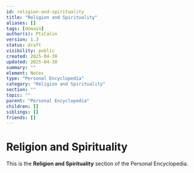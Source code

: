 ```yaml
---
id: religion-and-spirituality
title: "Religion and Spirituality"
aliases: []
tags: [domain]
author(s): PtiCalin
version: 1.3
status: draft
visibility: public
created: 2025-04-30
updated: 2025-04-30
summary: ""
element: Notes
type: "Personal Encyclopedia"
category: "Religion and Spirituality"
section: ""
topic: ""
parent: "Personal Encyclopedia"
children: []
siblings: []
friends: []
---
```

# Religion and Spirituality

This is the **Religion and Spirituality** section of the Personal Encyclopedia.
